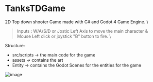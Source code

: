 # TanksTDGame
2D Top down shooter Game made with C# and Godot 4 Game Engine. \
>Inputs : W/A/S/D or Jostic Left Axis to move the main character & Mouse Left click or joystick "B" button to fire. \

Structure:
* src/scripts -> the main code for the game 
* assets -> contains the art
* Entity ->  contains the Godot Scenes for the entities for the game

![image](https://github.com/Aangirasa/TanksTDGame/assets/31532976/c0b29bf2-f158-4358-93b3-9b53972d517b)


